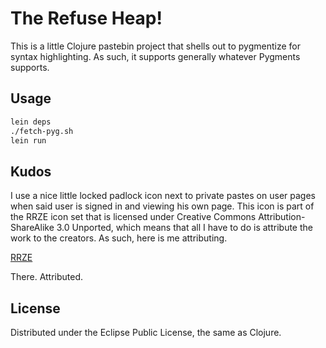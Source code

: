 # The Refuse Heap!

This is a little Clojure pastebin project that shells out to pygmentize for syntax highlighting. As such, it supports generally whatever Pygments supports.

## Usage

```bash
lein deps
./fetch-pyg.sh
lein run
```

## Kudos

I use a nice little locked padlock icon next to private pastes on user pages when said user is signed in and viewing his own page. This icon is part of the RRZE icon set that is licensed under Creative Commons Attribution-ShareAlike 3.0 Unported, which means that all I have to do is attribute the work to the creators. As such, here is me attributing.

[RRZE](http://rrze-icon-set.berlios.de/)

There. Attributed.

## License

Distributed under the Eclipse Public License, the same as Clojure.

